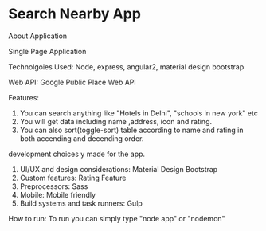 # Search Nearby App

About Application

Single Page Application

Technolgoies Used: 
Node, express, angular2, material design bootstrap

Web API: Google Public Place Web API

Features:
1. You can search anything like "Hotels in Delhi", "schools in new york" etc
2. You will get data including name ,address, icon and rating.
3. You can also sort(toggle-sort) table according to name and rating in both accending and decending order.



development choices y made for the app.

1. UI/UX and design considerations: Material Design Bootstrap
2. Custom features: Rating Feature
3. Preprocessors: Sass 
4. Mobile: Mobile friendly
5. Build systems and task runners: Gulp

How to run:
To run you can simply type 
"node app"
or "nodemon"
